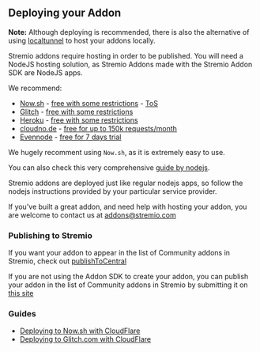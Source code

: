 ## Deploying your Addon

**Note:** Although deploying is recommended, there is also the alternative of using [localtunnel](https://github.com/localtunnel/localtunnel) to host your addons locally.

Stremio addons require hosting in order to be published. You will need a NodeJS hosting solution, as Stremio Addons made with the Stremio Addon SDK are NodeJS apps.

We recommend:

- [Now.sh](https://zeit.co/) - [free with some restrictions](https://zeit.co/pricing) - [ToS](https://zeit.co/terms)
- [Glitch](https://glitch.com/) - [free with some restrictions](https://glitch.com/help/restrictions/)
- [Heroku](https://www.heroku.com) - [free with some restrictions](https://www.heroku.com/pricing)
- [cloudno.de](https://cloudno.de) - [free for up to 150k requests/month](https://cloudno.de/pricing)
- [Evennode](https://www.evennode.com) - [free for 7 days trial](https://www.evennode.com/pricing)

We hugely recomment using `Now.sh`, as it is extremely easy to use.

You can also check this very comprehensive [guide by nodejs](https://github.com/nodejs/node-v0.x-archive/wiki/node-hosting).

Stremio addons are deployed just like regular nodejs apps, so follow the nodejs instructions provided by your particular service provider.

If you've built a great addon, and need help with hosting your addon, you are welcome to contact us at [addons@stremio.com](addons@stremio.com)

### Publishing to Stremio

If you want your addon to appear in the list of Community addons in Stremio, check out [publishToCentral](../README.md#publishtocentralurl)

If you are not using the Addon SDK to create your addon, you can publish your addon in the list of Community addons in Stremio by submitting it on [this site](https://stremio.github.io/stremio-publish-addon/index.html)

### Guides

- [Deploying to Now.sh with CloudFlare](./now.md)
- [Deploying to Glitch.com with CloudFlare](./glitch.md)
